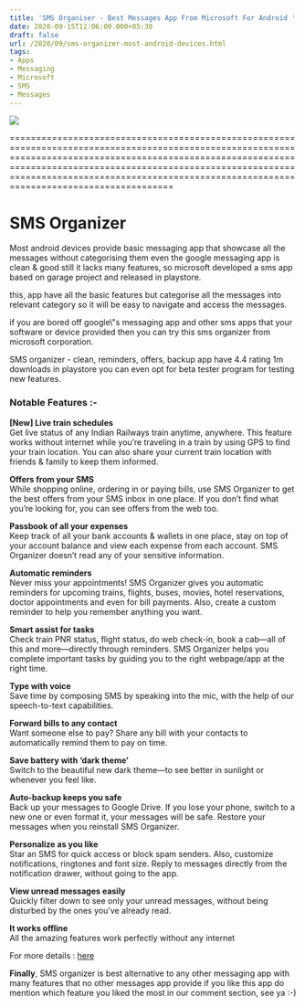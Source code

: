 ```yaml
---
title: 'SMS Organiser - Best Messages App From Microsoft For Android '
date: 2020-09-15T12:06:00.000+05:30
draft: false
url: /2020/09/sms-organizer-most-android-devices.html
tags: 
- Apps
- Messaging
- Microsoft
- SMS
- Messages
---
```


 [![](https://lh3.googleusercontent.com/-gnV57AbJlmU/X2Bg_UNVGrI/AAAAAAAABn8/NgDC4xNqWXUb8jABY9iB0yksAB9iu_ZMQCLcBGAsYHQ/s1600/1600151802488115-0.png)](https://lh3.googleusercontent.com/-gnV57AbJlmU/X2Bg_UNVGrI/AAAAAAAABn8/NgDC4xNqWXUb8jABY9iB0yksAB9iu_ZMQCLcBGAsYHQ/s1600/1600151802488115-0.png) 


=============================================================================================================================================================================================================================================================================================================

SMS Organizer 
==============

Most android devices provide basic messaging app that showcase all the messages without categorising them even the google messaging app is clean & good still it lacks many features, so microsoft developed a sms app based on garage project and released in playstore.

this, app have all the basic features but categorise all the messages into relevant category so it will be easy to navigate and access the messages.

if you are bored off google\\"s messaging app and other sms apps that your software or device provided then you can try this sms organizer from microsoft corporation.

SMS organizer - clean, reminders, offers, backup app have 4.4 rating 1m downloads in playstore you can even opt for beta tester program for testing new features.

### Notable Features :-

**\[New\] Live train schedules**  
Get live status of any Indian Railways train anytime, anywhere. This feature works without internet while you’re traveling in a train by using GPS to find your train location. You can also share your current train location with friends & family to keep them informed.

**Offers from your SMS**  
While shopping online, ordering in or paying bills, use SMS Organizer to get the best offers from your SMS inbox in one place. If you don’t find what you’re looking for, you can see offers from the web too.

**Passbook of all your expenses**  
Keep track of all your bank accounts & wallets in one place, stay on top of your account balance and view each expense from each account. SMS Organizer doesn’t read any of your sensitive information.

**Automatic reminders**  
Never miss your appointments! SMS Organizer gives you automatic reminders for upcoming trains, flights, buses, movies, hotel reservations, doctor appointments and even for bill payments. Also, create a custom reminder to help you remember anything you want.

**Smart assist for tasks**  
Check train PNR status, flight status, do web check-in, book a cab—all of this and more—directly through reminders. SMS Organizer helps you complete important tasks by guiding you to the right webpage/app at the right time.

**Type with voice**  
Save time by composing SMS by speaking into the mic, with the help of our speech-to-text capabilities.

**Forward bills to any contact**  
Want someone else to pay? Share any bill with your contacts to automatically remind them to pay on time.

**Save battery with ‘dark theme’**  
Switch to the beautiful new dark theme—to see better in sunlight or whenever you feel like.

**Auto-backup keeps you safe**  
Back up your messages to Google Drive. If you lose your phone, switch to a new one or even format it, your messages will be safe. Restore your messages when you reinstall SMS Organizer.

**Personalize as you like**  
Star an SMS for quick access or block spam senders. Also, customize notifications, ringtones and font size. Reply to messages directly from the notification drawer, without going to the app.

**View unread messages easily**  
Quickly filter down to see only your unread messages, without being disturbed by the ones you’ve already read.

**It works offline**  
All the amazing features work perfectly without any internet

For more details : [here](https://play.google.com/store/apps/details?id=com.microsoft.android.smsorganizer) 

**Finally**, SMS organizer is best alternative to any other messaging app with many features that no other messages app provide if you like this app do mention which feature you liked the most in our comment section, see ya :-)